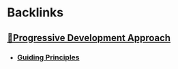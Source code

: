 
# Backlinks
## [🌱Progressive Development Approach](<🌱Progressive Development Approach.md>)
- ### [Guiding Principles](<Guiding Principles.md>)

